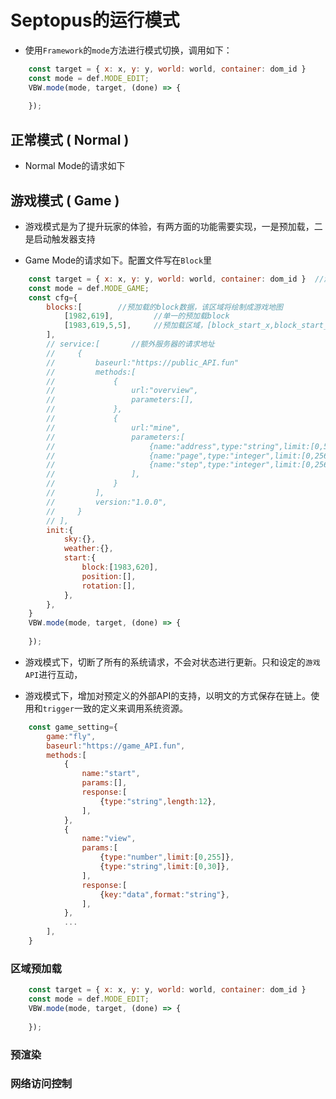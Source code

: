 # Septopus的运行模式

* 使用`Framework`的`mode`方法进行模式切换，调用如下：

```Javascript
    const target = { x: x, y: y, world: world, container: dom_id }
    const mode = def.MODE_EDIT;
    VBW.mode(mode, target, (done) => {
        
    });
```

## 正常模式 ( Normal )

* Normal Mode的请求如下

## 游戏模式 ( Game )

* 游戏模式是为了提升玩家的体验，有两方面的功能需要实现，一是预加载，二是启动触发器支持

* Game Mode的请求如下。配置文件写在`Block`里

```Javascript
    const target = { x: x, y: y, world: world, container: dom_id }  //游戏开始的block
    const mode = def.MODE_GAME;
    const cfg={
        blocks:[        //预加载的block数据，该区域将绘制成游戏地图
            [1982,619],         //单一的预加载block
            [1983,619,5,5],     //预加载区域，[block_start_x,block_start_y,extend_x,extend_y]
        ],
        // service:[       //额外服务器的请求地址
        //     {
        //         baseurl:"https://public_API.fun"
        //         methods:[
        //             {
        //                 url:"overview",
        //                 parameters:[],
        //             },
        //             {
        //                 url:"mine",
        //                 parameters:[
        //                     {name:"address",type:"string",limit:[0,58]},
        //                     {name:"page",type:"integer",limit:[0,256]},
        //                     {name:"step",type:"integer",limit:[0,256]},
        //                 ],
        //             }
        //         ],
        //         version:"1.0.0",
        //     }
        // ],
        init:{
            sky:{},
            weather:{},
            start:{
                block:[1983,620],
                position:[],
                rotation:[],
            },
        },      
    }
    VBW.mode(mode, target, (done) => {
        
    });
```

* 游戏模式下，切断了所有的系统请求，不会对状态进行更新。只和设定的`游戏API`进行互动，

* 游戏模式下，增加对预定义的外部API的支持，以明文的方式保存在链上。使用和`trigger`一致的定义来调用系统资源。

```Javascript
    const game_setting={
        game:"fly",
        baseurl:"https://game_API.fun",
        methods:[
            {
                name:"start",
                params:[],
                response:[
                    {type:"string",length:12},
                ],
            },
            {
                name:"view",
                params:[
                    {type:"number",limit:[0,255]},
                    {type:"string",limit:[0,30]},
                ],
                response:[
                    {key:"data",format:"string"},
                ],
            },
            ...
        ],
    }
```

### 区域预加载

```Javascript
    const target = { x: x, y: y, world: world, container: dom_id }
    const mode = def.MODE_EDIT;
    VBW.mode(mode, target, (done) => {
        
    });
```

### 预渲染

### 网络访问控制

